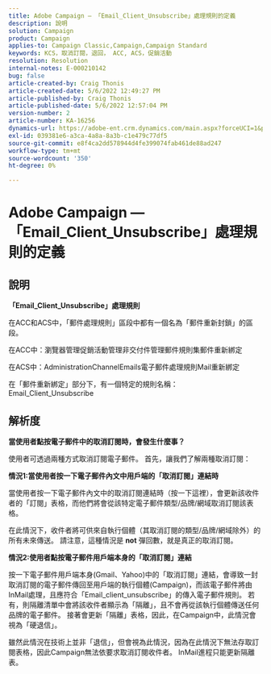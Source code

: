 ```yaml
---
title: Adobe Campaign — 「Email_Client_Unsubscribe」處理規則的定義
description: 說明
solution: Campaign
product: Campaign
applies-to: Campaign Classic,Campaign,Campaign Standard
keywords: KCS，取消訂閱，退回， ACC, ACS，促銷活動
resolution: Resolution
internal-notes: E-000210142
bug: false
article-created-by: Craig Thonis
article-created-date: 5/6/2022 12:49:27 PM
article-published-by: Craig Thonis
article-published-date: 5/6/2022 12:57:04 PM
version-number: 2
article-number: KA-16256
dynamics-url: https://adobe-ent.crm.dynamics.com/main.aspx?forceUCI=1&pagetype=entityrecord&etn=knowledgearticle&id=95ff1df6-3acd-ec11-a7b5-6045bd00d4f5
exl-id: 039381e6-a3ca-4a8a-8a3b-c1e479c77df5
source-git-commit: e8f4ca2dd578944d4fe399074fab461de88ad247
workflow-type: tm+mt
source-wordcount: '350'
ht-degree: 0%

---
```


# Adobe Campaign — 「Email_Client_Unsubscribe」處理規則的定義

## 說明


<b>「Email_Client_Unsubscribe」處理規則</b>

在ACC和ACS中，「郵件處理規則」區段中都有一個名為「郵件重新封鎖」的區段。

在ACC中：瀏覽器管理促銷活動管理非交付件管理郵件規則集郵件重新綁定

在ACS中：AdministrationChannelEmails電子郵件處理規則Mail重新綁定

在「郵件重新綁定」部分下，有一個特定的規則名稱： Email_Client_Unsubscribe


## 解析度


<b>當使用者點按電子郵件中的取消訂閱時，會發生什麼事？</b>

使用者可透過兩種方式取消訂閱電子郵件。 首先，讓我們了解兩種取消訂閱：

<b>情況1:當使用者按一下電子郵件內文中用戶端的「取消訂閱」連結時</b>

當使用者按一下電子郵件內文中的取消訂閱連結時（按一下這裡），會更新該收件者的「訂閱」表格，而他們將會從該特定電子郵件類型/品牌/網域取消訂閱該表格。

在此情況下，收件者將可供來自執行個體（其取消訂閱的類型/品牌/網域除外）的所有未來傳送。 請注意，這種情況是 <b>not</b> 彈回數，就是真正的取消訂閱。

<b>情況2:使用者點按電子郵件用戶端本身的「取消訂閱」連結</b>

按一下電子郵件用戶端本身(Gmail、Yahoo)中的「取消訂閱」連結，會導致一封取消訂閱的電子郵件傳回至用戶端的執行個體(Campaign)，而該電子郵件將由InMail處理，且應符合「Email_client_unsubscribe」的傳入電子郵件規則。 若有，則隔離清單中會將該收件者顯示為「隔離」，且不會再從該執行個體傳送任何品牌的電子郵件。 接著會更新「隔離」表格，因此，在Campaign中，此情況會視為「硬退信」。

雖然此情況在技術上並非「退信」，但會視為此情況，因為在此情況下無法存取訂閱表格，因此Campaign無法依要求取消訂閱收件者。 InMail進程只能更新隔離表。
